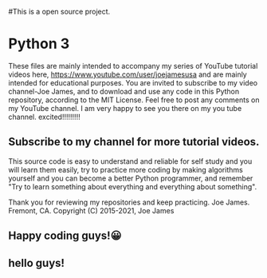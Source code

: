 #This is a open source project.
# Python 3
These files are mainly intended to accompany my series of YouTube tutorial videos here, 
https://www.youtube.com/user/joejamesusa
and are mainly intended for educational purposes.
You are invited to subscribe to my video channel-Joe James, and to download and use any code in 
this Python repository, according to the MIT License. 
Feel free to post any comments on my YouTube channel.
I am very happy to see you there on my you tube channel. excited!!!!!!!!!
## Subscribe to my channel for more tutorial videos. 

This source code is easy to understand and reliable for self study and you will learn them easily, try to practice more coding by making algorithms yourself and you can become a better Python programmer, and remember "Try to learn something about everything and everything about something".

Thank you for reviewing my repositories and keep practicing.
Joe James.
Fremont, CA.
Copyright (C) 2015-2021, Joe James

## Happy coding guys!😀
## hello guys!
